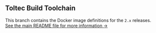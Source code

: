 ## Toltec Build Toolchain

This branch contains the Docker image definitions for the `2.x` releases.\
[See the main README file for more information →](https://github.com/toltec-dev/toolchain#readme)
